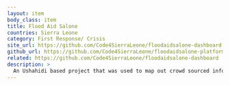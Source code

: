 ```yaml
---
layout: item
body_class: item
title: Flood Aid Salone
countries: Sierra Leone
category: First Response/ Crisis
site_url: https://github.com/Code4SierraLeone/floodaidsalone-dashboard
github_url: https://github.com/Code4SierraLeone/floodaidsalone-platform-api
related: https://github.com/Code4SierraLeone/floodaidsalone-dashboard
description: >
  An Ushahidi based project that was used to map out crowd sourced information about the infrastructure damaged and missing people during the 2017 August Freetown Flash Floods
---
```

